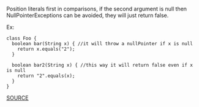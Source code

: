 Position literals first in comparisons, if the second argument is null then NullPointerExceptions can be avoided, they will just return false.

Ex:

    class Foo {
      boolean bar(String x) { //it will throw a nullPointer if x is null
        return x.equals("2");
      }

      boolean bar2(String x) { //this way it will return false even if x is null
        return "2".equals(x);
      }
    }

[SOURCE](http://pmd.sourceforge.net/pmd-5.3.2/pmd-java/rules/java/design.html#PositionLiteralsFirstInComparisons)
